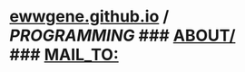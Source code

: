 # [ewwgene.github.io](https://ewwgene.github.io/) / _PROGRAMMING_ ### [ABOUT/](https://ewwgene.github.io/)<br> ### [MAIL_TO:](mailto:r0cam@me.com)<br> 